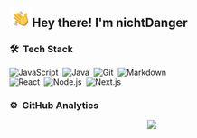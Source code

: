 <img alt="Night Coding" src="./assets/Hand%20Wave.gif" width='40' align="left"/><h2>Hey there! I'm nichtDanger</h2>

<!-- ## 👋 &nbsp;Hey there! I'm nichtDanger -->

### 🛠 &nbsp;Tech Stack

![JavaScript](https://img.shields.io/badge/-JavaScript-05122A?style=flat&logo=javascript)&nbsp;
![Java](https://img.shields.io/badge/-Java-05122A?style=flat&logo=Java&logoColor=FFA518)&nbsp;
![Git](https://img.shields.io/badge/-Git-05122A?style=flat&logo=git)&nbsp;
![Markdown](https://img.shields.io/badge/-Markdown-05122A?style=flat&logo=markdown)\
![React](https://img.shields.io/badge/-React-05122A?style=flat&logo=react)&nbsp;
![Node.js](https://img.shields.io/badge/-Node.js-05122A?style=flat&logo=node.js)&nbsp;
![Next.js](https://img.shields.io/badge/-Next-black?style=flat&logo=Next.js)


### ⚙️ &nbsp;GitHub Analytics

<p align="center">
<a href="https://github.com/nichtDanger">
  <img height="180em" src="https://github-readme-stats-eight-theta.vercel.app/api?username=nichtDanger&show_icons=true&theme=algolia&include_all_commits=true&count_private=true"/>
</a>
</p>
